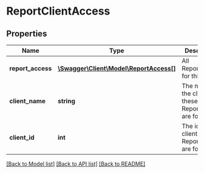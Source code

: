 # ReportClientAccess

## Properties
Name | Type | Description | Notes
------------ | ------------- | ------------- | -------------
**report_access** | [**\Swagger\Client\Model\ReportAccess[]**](ReportAccess.md) | All ReportAccess for this client | [optional] 
**client_name** | **string** | The name of the client these ReportAccess are for | [optional] 
**client_id** | **int** | The id of the client these ReportAccess are for | [optional] 

[[Back to Model list]](../README.md#documentation-for-models) [[Back to API list]](../README.md#documentation-for-api-endpoints) [[Back to README]](../README.md)


